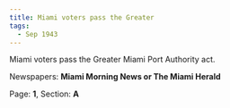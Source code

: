 ```yaml
---  
title: Miami voters pass the Greater  
tags:  
  - Sep 1943  
---  
```

  
Miami voters pass the Greater Miami Port Authority act.  
  
Newspapers: **Miami Morning News or The Miami Herald**  
  
Page: **1**, Section: **A** 

